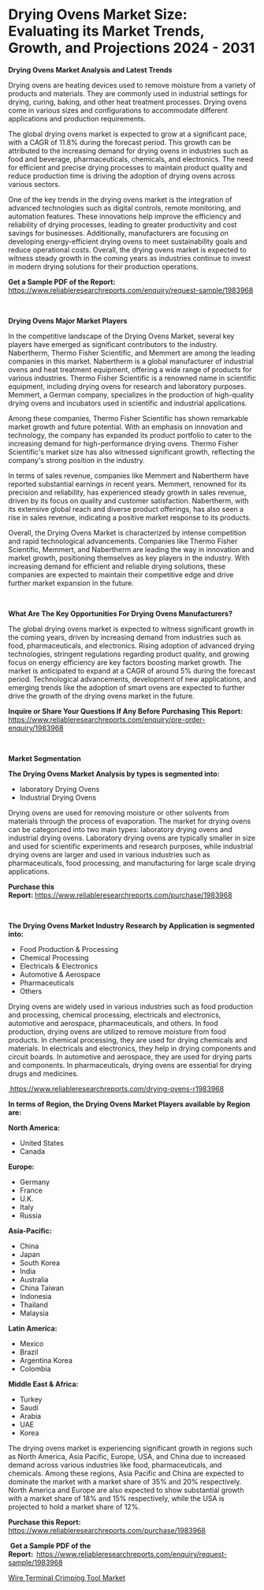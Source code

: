 <p><h1>Drying Ovens Market Size: Evaluating its Market Trends, Growth, and Projections 2024 - 2031</h1></p><p><strong>Drying Ovens Market Analysis and Latest Trends</strong></p>
<p><p>Drying ovens are heating devices used to remove moisture from a variety of products and materials. They are commonly used in industrial settings for drying, curing, baking, and other heat treatment processes. Drying ovens come in various sizes and configurations to accommodate different applications and production requirements.</p><p>The global drying ovens market is expected to grow at a significant pace, with a CAGR of 11.8% during the forecast period. This growth can be attributed to the increasing demand for drying ovens in industries such as food and beverage, pharmaceuticals, chemicals, and electronics. The need for efficient and precise drying processes to maintain product quality and reduce production time is driving the adoption of drying ovens across various sectors.</p><p>One of the key trends in the drying ovens market is the integration of advanced technologies such as digital controls, remote monitoring, and automation features. These innovations help improve the efficiency and reliability of drying processes, leading to greater productivity and cost savings for businesses. Additionally, manufacturers are focusing on developing energy-efficient drying ovens to meet sustainability goals and reduce operational costs. Overall, the drying ovens market is expected to witness steady growth in the coming years as industries continue to invest in modern drying solutions for their production operations.</p></p>
<p><strong>Get a Sample PDF of the Report:&nbsp;</strong> <a href="https://www.reliableresearchreports.com/enquiry/request-sample/1983968">https://www.reliableresearchreports.com/enquiry/request-sample/1983968</a></p>
<p>&nbsp;</p>
<p><strong>Drying Ovens Major Market Players</strong></p>
<p><p>In the competitive landscape of the Drying Ovens Market, several key players have emerged as significant contributors to the industry. Nabertherm, Thermo Fisher Scientific, and Memmert are among the leading companies in this market. Nabertherm is a global manufacturer of industrial ovens and heat treatment equipment, offering a wide range of products for various industries. Thermo Fisher Scientific is a renowned name in scientific equipment, including drying ovens for research and laboratory purposes. Memmert, a German company, specializes in the production of high-quality drying ovens and incubators used in scientific and industrial applications.</p><p>Among these companies, Thermo Fisher Scientific has shown remarkable market growth and future potential. With an emphasis on innovation and technology, the company has expanded its product portfolio to cater to the increasing demand for high-performance drying ovens. Thermo Fisher Scientific's market size has also witnessed significant growth, reflecting the company's strong position in the industry.</p><p>In terms of sales revenue, companies like Memmert and Nabertherm have reported substantial earnings in recent years. Memmert, renowned for its precision and reliability, has experienced steady growth in sales revenue, driven by its focus on quality and customer satisfaction. Nabertherm, with its extensive global reach and diverse product offerings, has also seen a rise in sales revenue, indicating a positive market response to its products.</p><p>Overall, the Drying Ovens Market is characterized by intense competition and rapid technological advancements. Companies like Thermo Fisher Scientific, Memmert, and Nabertherm are leading the way in innovation and market growth, positioning themselves as key players in the industry. With increasing demand for efficient and reliable drying solutions, these companies are expected to maintain their competitive edge and drive further market expansion in the future.</p></p>
<p>&nbsp;</p>
<p><strong>What Are The Key Opportunities For Drying Ovens Manufacturers?</strong></p>
<p><p>The global drying ovens market is expected to witness significant growth in the coming years, driven by increasing demand from industries such as food, pharmaceuticals, and electronics. Rising adoption of advanced drying technologies, stringent regulations regarding product quality, and growing focus on energy efficiency are key factors boosting market growth. The market is anticipated to expand at a CAGR of around 5% during the forecast period. Technological advancements, development of new applications, and emerging trends like the adoption of smart ovens are expected to further drive the growth of the drying ovens market in the future.</p></p>
<p><strong>Inquire or Share Your Questions If Any Before Purchasing This Report:</strong> <a href="https://www.reliableresearchreports.com/enquiry/pre-order-enquiry/1983968">https://www.reliableresearchreports.com/enquiry/pre-order-enquiry/1983968</a></p>
<p>&nbsp;</p>
<p><strong>Market Segmentation</strong></p>
<p><strong>The Drying Ovens Market Analysis by types is segmented into:</strong></p>
<p><ul><li>laboratory Drying Ovens</li><li>Industrial Drying Ovens</li></ul></p>
<p><p>Drying ovens are used for removing moisture or other solvents from materials through the process of evaporation. The market for drying ovens can be categorized into two main types: laboratory drying ovens and industrial drying ovens. Laboratory drying ovens are typically smaller in size and used for scientific experiments and research purposes, while industrial drying ovens are larger and used in various industries such as pharmaceuticals, food processing, and manufacturing for large scale drying applications.</p></p>
<p><strong>Purchase this Report:&nbsp;</strong><a href="https://www.reliableresearchreports.com/purchase/1983968">https://www.reliableresearchreports.com/purchase/1983968</a></p>
<p>&nbsp;</p>
<p><strong>The Drying Ovens Market Industry Research by Application is segmented into:</strong></p>
<p><ul><li>Food Production & Processing</li><li>Chemical Processing</li><li>Electricals & Electronics</li><li>Automotive & Aerospace</li><li>Pharmaceuticals</li><li>Others</li></ul></p>
<p><p>Drying ovens are widely used in various industries such as food production and processing, chemical processing, electricals and electronics, automotive and aerospace, pharmaceuticals, and others. In food production, drying ovens are utilized to remove moisture from food products. In chemical processing, they are used for drying chemicals and materials. In electricals and electronics, they help in drying components and circuit boards. In automotive and aerospace, they are used for drying parts and components. In pharmaceuticals, drying ovens are essential for drying drugs and medicines.</p></p>
<p><a href="https://www.reliableresearchreports.com/drying-ovens-r1983968">&nbsp;https://www.reliableresearchreports.com/drying-ovens-r1983968</a></p>
<p><strong>In terms of Region, the Drying Ovens Market Players available by Region are:</strong></p>
<p>
    <p> <strong> North America: </strong>
        <ul>
            <li>United States</li>
            <li>Canada</li>
        </ul>
        </p> 
    <p> <strong> Europe: </strong>
        <ul>
            <li>Germany</li>
            <li>France</li>
            <li>U.K.</li>
            <li>Italy</li>
            <li>Russia</li>
        </ul>
        </p> 
    <p> <strong> Asia-Pacific: </strong>
        <ul>
            <li>China</li>
            <li>Japan</li>
            <li>South Korea</li>
            <li>India</li>
            <li>Australia</li>
            <li>China Taiwan</li>
            <li>Indonesia</li>
            <li>Thailand</li>
            <li>Malaysia</li>
        </ul>
        </p> 
    <p> <strong> Latin America: </strong>
        <ul>
            <li>Mexico</li>
            <li>Brazil</li>
            <li>Argentina Korea</li>
            <li>Colombia</li>
        </ul>
        </p> 
    <p> <strong> Middle East & Africa: </strong>
        <ul>
            <li>Turkey</li>
            <li>Saudi</li>
            <li>Arabia</li>
            <li>UAE</li>
            <li>Korea</li>
        </ul>
    </p>
    </p>
<p><p>The drying ovens market is experiencing significant growth in regions such as North America, Asia Pacific, Europe, USA, and China due to increased demand across various industries like food, pharmaceuticals, and chemicals. Among these regions, Asia Pacific and China are expected to dominate the market with a market share of 35% and 20% respectively. North America and Europe are also expected to show substantial growth with a market share of 18% and 15% respectively, while the USA is projected to hold a market share of 12%.</p></p>
<p><strong>Purchase this Report: </strong><a href="https://www.reliableresearchreports.com/purchase/1983968">https://www.reliableresearchreports.com/purchase/1983968</a></p>
<p>&nbsp;<strong>Get a Sample PDF of the Report:&nbsp;&nbsp;</strong><a href="https://www.reliableresearchreports.com/enquiry/request-sample/1983968">https://www.reliableresearchreports.com/enquiry/request-sample/1983968</a></p>
<p><strong></strong></p>
<p><p><a href="https://github.com/sofayahoo2023/Market-Research-Report-List-4/blob/main/wire-terminal-crimping-tool-market.md">Wire Terminal Crimping Tool Market</a></p></p>